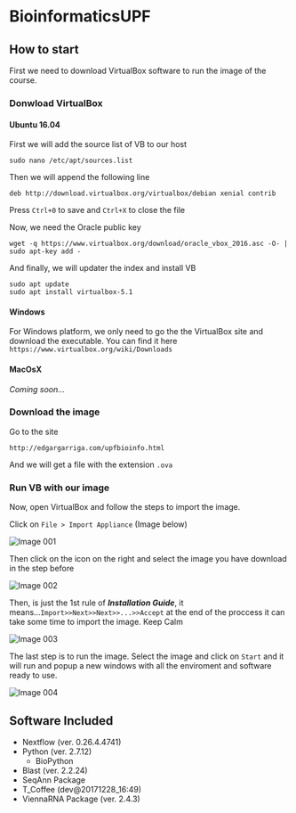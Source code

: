 # BioinformaticsUPF #

## How to start ##

First we need to download VirtualBox software to run the image of the course. 

### Donwload VirtualBox ###
#### Ubuntu 16.04 ####

First we will add the source list of VB to our host

```sudo nano /etc/apt/sources.list```

Then we will append the following line

```deb http://download.virtualbox.org/virtualbox/debian xenial contrib```

Press ```Ctrl+0``` to save and ```Ctrl+X``` to close the file

Now, we need the Oracle public key

```wget -q https://www.virtualbox.org/download/oracle_vbox_2016.asc -O- | sudo apt-key add -```

And finally, we will updater the index and install VB

```
sudo apt update
sudo apt install virtualbox-5.1
```

#### Windows ####

For Windows platform, we only need to go the the VirtualBox site and download the executable.
You can find it here ```https://www.virtualbox.org/wiki/Downloads```

#### MacOsX ####
_Coming soon..._

### Download the image ###

Go to the site

```http://edgargarriga.com/upfbioinfo.html```

And we will get a file with the extension ```.ova``` 

### Run VB with our image ###

Now, open VirtualBox and follow the steps to import the image.

Click on ```File > Import Appliance``` (Image below)

![Image 001](https://github.com/edgano/BioinformaticsUPF/blob/master/resources/001.png) 

Then click on the icon on the right and select the image you have download in the step before

![Image 002](https://github.com/edgano/BioinformaticsUPF/blob/master/resources/002.png) 

Then, is just the 1st rule of ***Installation Guide***, it means...```Import>>Next>>Next>>...>>Accept``` at the end of the proccess it can take some time to import the image. Keep Calm

![Image 003](https://github.com/edgano/BioinformaticsUPF/blob/master/resources/003.png) 

The last step is to run the image. Select the image and click on ```Start``` and it will run and popup a new windows with all the enviroment and software ready to use.

![Image 004](https://github.com/edgano/BioinformaticsUPF/blob/master/resources/004.png) 

## Software Included ##
* Nextflow (ver. 0.26.4.4741)
* Python (ver. 2.7.12)
    + BioPython
* Blast (ver. 2.2.24)
* SeqAnn Package
* T_Coffee (dev@20171228_16:49)
* ViennaRNA Package (ver. 2.4.3)
